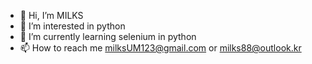 - 👋 Hi, I’m MILKS
- 👀 I’m interested in python
- 🌱 I’m currently learning selenium in python
- 📫 How to reach me milksUM123@gmail.com or milks88@outlook.kr

<!---
milks-git/milks-git is a ✨ special ✨ repository because its `README.md` (this file) appears on your GitHub profile.
You can click the Preview link to take a look at your changes.
--->
